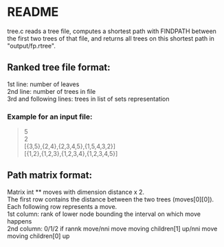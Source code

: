 # README

tree.c reads a tree file, computes a shortest path with FINDPATH between the first two trees of that file, and returns all trees on this shortest path in "output/fp.rtree".

## Ranked tree file format:
1st line: number of leaves  
2nd line: number of trees in file  
3rd and following lines: trees in list of sets representation  

### Example for an input file:

> 5  
> 2  
> [{3,5},{2,4},{2,3,4,5},{1,5,4,3,2}]  
> [{1,2},{1,2,3},{1,2,3,4},{1,2,3,4,5}]


## Path matrix format:
Matrix int ** moves with dimension distance x 2.  
The first row contains the distance between the two trees (moves[0][0]).  
Each following row represents a move.  
1st column: rank of lower node bounding the interval on which move happens  
2nd column: 0/1/2 if rannk move/nni move moving children[1] up/nni move moving children[0] up
